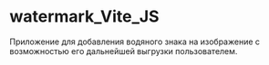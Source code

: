 # watermark_Vite_JS
Приложение для добавления водяного знака на изображение с возможностью его дальнейшей выгрузки пользователем. 
